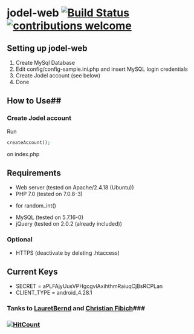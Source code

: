 # jodel-web [![Build Status](https://scrutinizer-ci.com/g/mmainstreet/jodel-web/badges/build.png?b=master)](https://scrutinizer-ci.com/g/mmainstreet/jodel-web/build-status/master) [![contributions welcome](https://img.shields.io/badge/contributions-welcome-brightgreen.svg?style=flat)](https://github.com/mmainstreet/jodel-web/issues)


## Setting up jodel-web ##
1. Create MySql Database
2. Edit config/config-sample.ini.php and insert MySQL login credentials
3. Create Jodel account (see below)
4. Done


## How to Use##
### Create Jodel account ###
Run
``` PHP
createAccount();
```
on index.php


## Requirements ##
+ Web server (tested on Apache/2.4.18 (Ubuntu))
+ PHP 7.0 (tested on 7.0.8-3)
 * for random_int()
+ MySQL (tested on 5.7.16-0)
+ jQuery (tested on 2.0.2 (already included)) 

### Optional ###
+ HTTPS (deactivate by deleting .htaccess)

## Current Keys ##
+ SECRET = aPLFAjyUusVPHgcgvlAxihthmRaiuqCjBsRCPLan
+ CLIENT_TYPE = android_4.28.1

### Tanks to [LauretBernd](https://github.com/LauertBernd) and [Christian Fibich](https://bitbucket.org/cfib90/)###

### [![HitCount](https://hitt.herokuapp.com/mmainstreet/jodel-web.svg)](https://github.com/mmainstreet/jodel-web)
